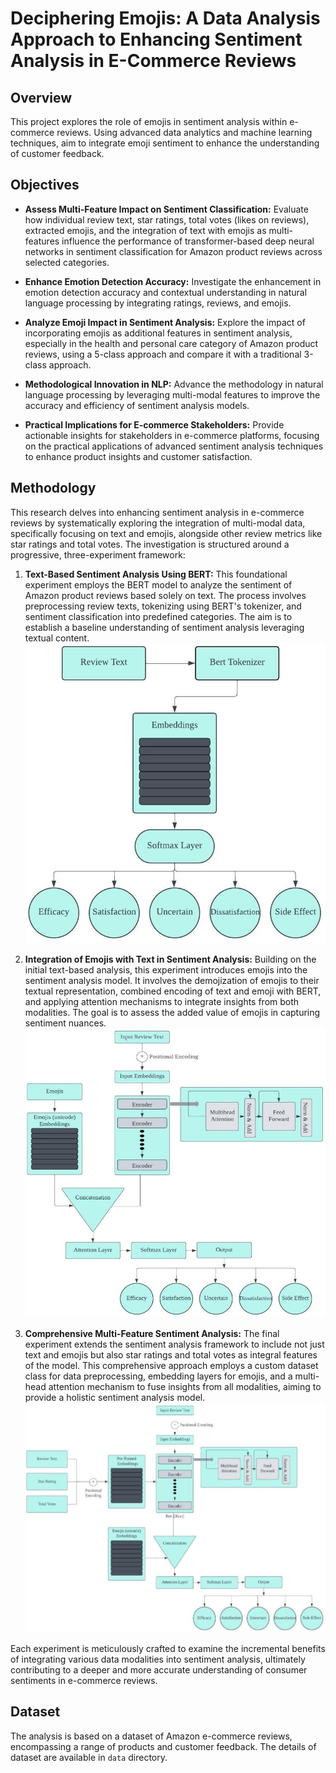# Deciphering Emojis: A Data Analysis Approach to Enhancing Sentiment Analysis in E-Commerce Reviews

## Overview

This project explores the role of emojis in sentiment analysis within e-commerce reviews. Using advanced data analytics and machine learning techniques, aim to integrate emoji sentiment to enhance the understanding of customer feedback.

## Objectives

- **Assess Multi-Feature Impact on Sentiment Classification:** Evaluate how individual review text, star ratings, total votes (likes on reviews), extracted emojis, and the integration of text with emojis as multi-features influence the performance of transformer-based deep neural networks in sentiment classification for Amazon product reviews across selected categories.

- **Enhance Emotion Detection Accuracy:** Investigate the enhancement in emotion detection accuracy and contextual understanding in natural language processing by integrating ratings, reviews, and emojis.

- **Analyze Emoji Impact in Sentiment Analysis:** Explore the impact of incorporating emojis as additional features in sentiment analysis, especially in the health and personal care category of Amazon product reviews, using a 5-class approach and compare it with a traditional 3-class approach.

- **Methodological Innovation in NLP:** Advance the methodology in natural language processing by leveraging multi-modal features to improve the accuracy and efficiency of sentiment analysis models.

- **Practical Implications for E-commerce Stakeholders:** Provide actionable insights for stakeholders in e-commerce platforms, focusing on the practical applications of advanced sentiment analysis techniques to enhance product insights and customer satisfaction.


## Methodology

This research delves into enhancing sentiment analysis in e-commerce reviews by systematically exploring the integration of multi-modal data, specifically focusing on text and emojis, alongside other review metrics like star ratings and total votes. The investigation is structured around a progressive, three-experiment framework:

1. **Text-Based Sentiment Analysis Using BERT:** This foundational experiment employs the BERT model to analyze the sentiment of Amazon product reviews based solely on text. The process involves preprocessing review texts, tokenizing using BERT's tokenizer, and sentiment classification into predefined categories. The aim is to establish a baseline understanding of sentiment analysis leveraging textual content.
   ![Text-Based Sentiment Analysis Architecture](https://github.com/Talitapsouz/Deciphering-Emojis-A-Data-Analysis-Approach-to-Enhancing-Sentiment-Analysis-in-E-Commerce-Reviews/blob/main/Diagrams/Only_Text.jpg)

2. **Integration of Emojis with Text in Sentiment Analysis:** Building on the initial text-based analysis, this experiment introduces emojis into the sentiment analysis model. It involves the demojization of emojis to their textual representation, combined encoding of text and emoji with BERT, and applying attention mechanisms to integrate insights from both modalities. The goal is to assess the added value of emojis in capturing sentiment nuances.
   ![Text and Emoji Integration Model](https://github.com/Talitapsouz/Deciphering-Emojis-A-Data-Analysis-Approach-to-Enhancing-Sentiment-Analysis-in-E-Commerce-Reviews/blob/main/Diagrams/Text_Emoji.jpg)

3. **Comprehensive Multi-Feature Sentiment Analysis:** The final experiment extends the sentiment analysis framework to include not just text and emojis but also star ratings and total votes as integral features of the model. This comprehensive approach employs a custom dataset class for data preprocessing, embedding layers for emojis, and a multi-head attention mechanism to fuse insights from all modalities, aiming to provide a holistic sentiment analysis model.
   ![Comprehensive Multi-Feature Model Architecture](https://github.com/Talitapsouz/Deciphering-Emojis-A-Data-Analysis-Approach-to-Enhancing-Sentiment-Analysis-in-E-Commerce-Reviews/blob/main/Diagrams/Multifeature_BERT.jpg)

Each experiment is meticulously crafted to examine the incremental benefits of integrating various data modalities into sentiment analysis, ultimately contributing to a deeper and more accurate understanding of consumer sentiments in e-commerce reviews.


## Dataset

The analysis is based on a dataset of Amazon e-commerce reviews, encompassing a range of products and customer feedback. 
The details of dataset are available in `data` directory.
